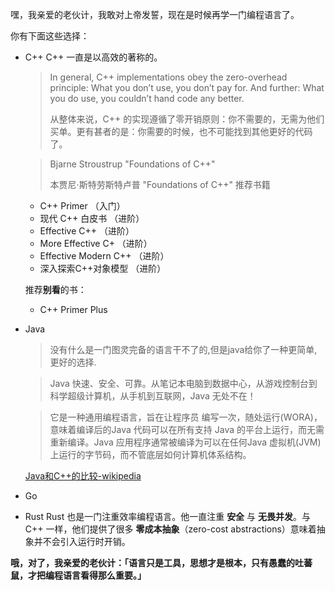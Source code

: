 嘿，我亲爱的老伙计，我敢对上帝发誓，现在是时候再学一门编程语言了。

你有下面这些选择：

- C++
    C++ 一直是以高效的著称的。

    > In general, C++ implementations obey the zero-overhead principle: What you don’t use, you don’t pay for. And further: What you do use, you couldn’t hand code any better.
    >
    > 从整体来说，C++ 的实现遵循了零开销原则：你不需要的，无需为他们买单。更有甚者的是：你需要的时候，也不可能找到其他更好的代码了。

    > Bjarne Stroustrup "Foundations of C++"
    >
    > 本贾尼·斯特劳斯特卢普 "Foundations of C++"
    推荐书籍
    - C++ Primer                （入门）
    - 现代 C++ 白皮书           （进阶）
    - Effective C++             （进阶）
    - More Effective C+         （进阶）
    - Effective Modern C++      （进阶）
    - 深入探索C++对象模型       （进阶）

    推荐**别看**的书：
    - C++ Primer Plus

- Java

    > 没有什么是一门图灵完备的语言干不了的,但是java给你了一种更简单,更好的选择.

    > Java 快速、安全、可靠。从笔记本电脑到数据中心，从游戏控制台到科学超级计算机，从手机到互联网，Java 无处不在！

    > 它是一种通用编程语言，旨在让程序员 编写一次，随处运行(WORA)，意味着编译后的Java 代码可以在所有支持 Java 的平台上运行，而无需重新编译。Java 应用程序通常被编译为可以在任何Java 虚拟机(JVM) 上运行的字节码，而不管底层如何计算机体系结构。

    [Java和C++的比较-wikipedia](https://en.wikipedia.org/wiki/Comparison_of_Java_and_C%2B%2B)

- Go

- Rust
    Rust 也是一门注重效率编程语言。他一直注重 **安全** 与 **无畏并发**。与 C++ 一样，他们提供了很多 **零成本抽象**（zero-cost abstractions）意味着抽象并不会引入运行时开销。



**哦，对了，我亲爱的老伙计：「语言只是工具，思想才是根本，只有愚蠢的吐蕃鼠，才把编程语言看得那么重要。」**
